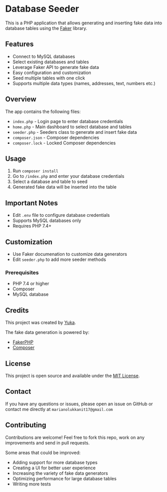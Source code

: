 # Database Seeder

This is a PHP application that allows generating and inserting fake data into database tables using the [Faker](https://github.com/fakerphp/faker) library. 

## Features

- Connect to MySQL databases
- Select existing databases and tables  
- Leverage Faker API to generate fake data
- Easy configuration and customization
- Seed multiple tables with one click
- Supports multiple data types (names, addresses, text, numbers etc.)

## Overview

The app contains the following files:

- `index.php` - Login page to enter database credentials
- `home.php` - Main dashboard to select database and tables  
- `seeder.php` - Seeders class to generate and insert fake data
- `composer.json` - Composer dependencies
- `composer.lock` - Locked Composer dependencies

## Usage

1. Run `composer install`
2. Go to `/index.php` and enter your database credentials
3. Select a database and table to seed
4. Generated fake data will be inserted into the table

## Important Notes

- Edit `.env` file to configure database credentials
- Supports MySQL databases only
- Requires PHP 7.4+

## Customization

- Use Faker documenation to customize data generators
- Edit `seeder.php` to add more seeder methods

### Prerequisites

- PHP 7.4 or higher
- Composer
- MySQL database

## Credits

This project was created by [Yuka](https://github.com/yourusername). 

The fake data generation is powered by:

- [FakerPHP](https://github.com/fakerphp/faker)
- [Composer](https://getcomposer.org/)

## License

This project is open source and available under the [MIT License](LICENSE.md).

## Contact

If you have any questions or issues, please open an issue on GitHub or contact me directly at `marianolukkanit17@gmail.com`

## Contributing

Contributions are welcome! Feel free to fork this repo, work on any improvements and send in pull requests.

Some areas that could be improved:

- Adding support for more database types 
- Creating a UI for better user experience
- Increasing the variety of fake data generators
- Optimizing performance for large database tables
- Writing more tests